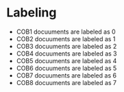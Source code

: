 # Labeling

* COB1 docuuments are labeled as 0
* COB2 docuuments are labeled as 1
* COB3 docuuments are labeled as 2
* COB4 docuuments are labeled as 3
* COB5 docuuments are labeled as 4
* COB6 docuuments are labeled as 5
* COB7 docuuments are labeled as 6
* COB8 docuuments are labeled as 7